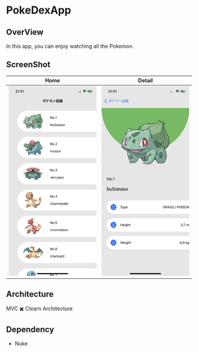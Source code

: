# PokeDexApp
## OverView
In this app, you can enjoy watching all the Pokemon.

## ScreenShot
| Home | Detail |
| :--: | :--: |
| <img width=300 src="./screenshot/Home.PNG" /> | <img width=300 src="./screenshot/Detail.PNG" /> |

## Architecture
MVC ✖️ Clearn Architecture

## Dependency
- Nuke
